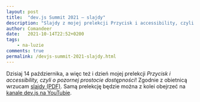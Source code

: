 ```yaml
---
layout: post
title:  "dev.js Summit 2021 – slajdy"
description: "Slajdy z mojej prelekcji Przycisk i accessibility, czyli o pozornej prostocie dostępności."
author: Comandeer
date:   2021-10-14T22:52+0200
tags:
    - na-luzie
comments: true
permalink: /devjs-summit-2021-slajdy.html
---
```


Dzisiaj 14 października, a więc też i dzień mojej prelekcji <cite>Przycisk i accessibility, czyli o pozornej prostocie dostępności</cite>! Zgodnie z obietnicą wrzucam [slajdy (PDF)](/assets//devjs-summit-2021-slajdy/devjs-2021.pdf). Samą prelekcję będzie można z kolei obejrzeć na [kanale dev.js na YouTubie](https://www.youtube.com/channel/UCxjt-fYLh5DlODJvz7PqH8Q/featured).
